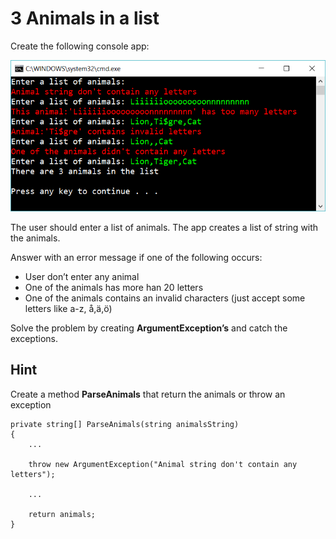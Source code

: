 ﻿# 3 Animals in a list

Create the following console app:

![33](Images/33.png)
 
The user should enter a list of animals. The app creates a list of string with the animals.

Answer with an error message if one of the following occurs:

- User don’t enter any animal
- One of the animals has more han 20 letters
- One of the animals contains an invalid characters (just accept some letters like a-z, å,ä,ö)

Solve the problem by creating **ArgumentException’s** and catch the exceptions.

## Hint

Create a method **ParseAnimals** that return the animals or throw an exception

    private string[] ParseAnimals(string animalsString)
    {
        ...

        throw new ArgumentException("Animal string don't contain any letters");

        ...

        return animals;
    }